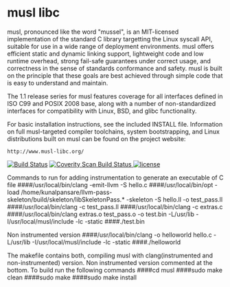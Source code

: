 
#    musl libc

musl, pronounced like the word "mussel", is an MIT-licensed
implementation of the standard C library targetting the Linux syscall
API, suitable for use in a wide range of deployment environments. musl
offers efficient static and dynamic linking support, lightweight code
and low runtime overhead, strong fail-safe guarantees under correct
usage, and correctness in the sense of standards conformance and
safety. musl is built on the principle that these goals are best
achieved through simple code that is easy to understand and maintain.

The 1.1 release series for musl features coverage for all interfaces
defined in ISO C99 and POSIX 2008 base, along with a number of
non-standardized interfaces for compatibility with Linux, BSD, and
glibc functionality.

For basic installation instructions, see the included INSTALL file.
Information on full musl-targeted compiler toolchains, system
bootstrapping, and Linux distributions built on musl can be found on
the project website:

    http://www.musl-libc.org/

[![Build Status](https://travis-ci.org/kraj/musl.svg?branch=kraj%2Fmaster)](https://travis-ci.org/kraj/musl)
<a href="https://scan.coverity.com/projects/kraj-musl">
  <img alt="Coverity Scan Build Status"
       src="https://scan.coverity.com/projects/12003/badge.svg"/>
</a>
[![license](https://img.shields.io/github/license/mashape/apistatus.svg)](https://github.com/kraj/musl/blob/kraj/master/COPYRIGHT)



Commands to run for adding instrumentation to generate an executable of C file
####/usr/local/bin/clang -emit-llvm -S hello.c
####/usr/local/bin/opt -load /home/kunalpansare/llvm-pass-skeleton/build/skeleton/libSkeletonPass.* -skeleton -S hello.ll -o test_pass.ll
####/usr/local/bin/clang -c test_pass.ll
####/usr/local/bin/clang -c extras.c
####/usr/local/bin/clang extras.o test_pass.o -o test.bin -L/usr/lib -I/usr/local/musl/include -lc -static
####./test.bin

Non instrumented version
####/usr/local/bin/clang -o helloworld hello.c -L/usr/lib -I/usr/local/musl/include -lc -static
####./helloworld

The makefile contains both, compiling musl with clang(instrumented and non-instrumented) version.
Non instrumented version commented at the bottom.
To build run the following commands
####cd musl
####sudo make clean
####sudo make
####sudo make install

